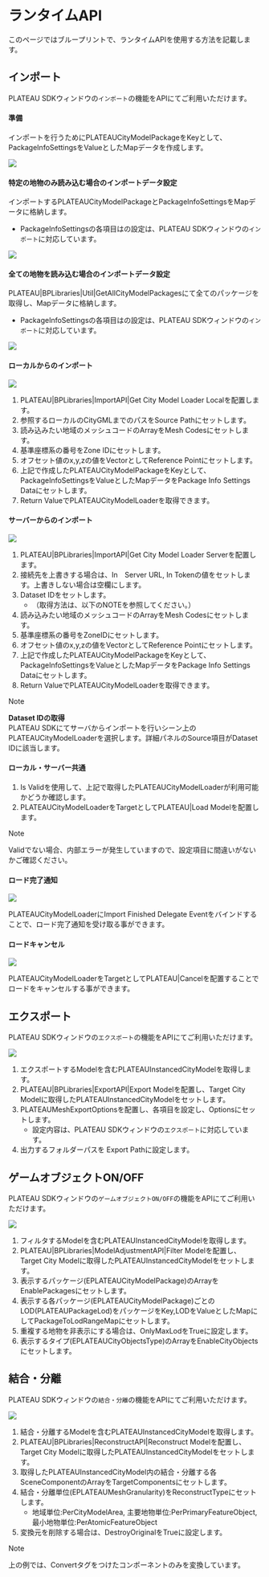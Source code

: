# ランタイムAPI
このページではブループリントで、ランタイムAPIを使用する方法を記載します。

## インポート
PLATEAU SDKウィンドウの`インポート`の機能をAPIにてご利用いただけます。

#### 準備
インポートを行うためにPLATEAUCityModelPackageをKeyとして、PackageInfoSettingsをValueとしたMapデータを作成します。

![](../resources/manual/runtimeAPI/importSettings.png)

#### 特定の地物のみ読み込む場合のインポートデータ設定
インポートするPLATEAUCityModelPackageとPackageInfoSettingsをMapデータに格納します。
 - PackageInfoSettingsの各項目はの設定は、PLATEAU SDKウィンドウの`インポート`に対応しています。
	
![](../resources/manual/runtimeAPI/importSingle.png)


#### 全ての地物を読み込む場合のインポートデータ設定
PLATEAU|BPLibraries|Util|GetAllCityModelPackagesにて全てのパッケージを取得し、Mapデータに格納します。
 - PackageInfoSettingsの各項目はの設定は、PLATEAU SDKウィンドウの`インポート`に対応しています。

![](../resources/manual/runtimeAPI/importMultiple.png)

#### ローカルからのインポート

![](../resources/manual/runtimeAPI/importLocal.png)

1. PLATEAU|BPLibraries|ImportAPI|Get City Model Loader Localを配置します。
2. 参照するローカルのCityGMLまでのパスをSource Pathにセットします。
3. 読み込みたい地域のメッシュコードのArrayをMesh Codesにセットします。
4. 基準座標系の番号をZone IDにセットします。
5. オフセット値のx,y,zの値をVectorとしてReference Pointにセットします。
6. 上記で作成したPLATEAUCityModelPackageをKeyとして、PackageInfoSettingsをValueとしたMapデータをPackage Info Settings Dataにセットします。
7. Return ValueでPLATEAUCityModelLoaderを取得できます。

#### サーバーからのインポート

![](../resources/manual/runtimeAPI/importServer.png)

1. PLATEAU|BPLibraries|ImportAPI|Get City Model Loader Serverを配置します。
2. 接続先を上書きする場合は、In　Server URL, In Tokenの値をセットします。上書きしない場合は空欄にします。
3. Dataset IDをセットします。　
    - （取得方法は、以下のNOTEを参照してください。）
4. 読み込みたい地域のメッシュコードのArrayをMesh Codesにセットします。
5. 基準座標系の番号をZoneIDにセットします。
6. オフセット値のx,y,zの値をVectorとしてReference Pointにセットします。
7. 上記で作成したPLATEAUCityModelPackageをKeyとして、PackageInfoSettingsをValueとしたMapデータをPackage Info Settings Dataにセットします。
8. Return ValueでPLATEAUCityModelLoaderを取得できます。

>[!NOTE]
> **Dataset IDの取得**  
> PLATEAU SDKにてサーバからインポートを行いシーン上のPLATEAUCityModelLoaderを選択します。詳細パネルのSource項目がDataset IDに該当します。

#### ローカル・サーバー共通

1. Is Validを使用して、上記で取得したPLATEAUCityModelLoaderが利用可能かどうか確認します。
2. PLATEAUCityModelLoaderをTargetとしてPLATEAU|Load Modelを配置します。

>[!NOTE]
>Validでない場合、内部エラーが発生していますので、設定項目に間違いがないかご確認ください。


#### ロード完了通知

![](../resources/manual/runtimeAPI/importFinish.png)

PLATEAUCityModelLoaderにImport Finished Delegate Eventをバインドすることで、ロード完了通知を受け取る事ができます。

#### ロードキャンセル

![](../resources/manual/runtimeAPI/importCancel.png)

PLATEAUCityModelLoaderをTargetとしてPLATEAU|Cancelを配置することでロードをキャンセルする事ができます。



## エクスポート
PLATEAU SDKウィンドウの`エクスポート`の機能をAPIにてご利用いただけます。

![](../resources/manual/runtimeAPI/exportModel.png)

1. エクスポートするModelを含むPLATEAUInstancedCityModelを取得します。
2. PLATEAU|BPLibraries|ExportAPI|Export Modelを配置し、Target City Modelに取得したPLATEAUInstancedCityModelをセットします。
3. PLATEAUMeshExportOptionsを配置し、各項目を設定し、Optionsにセットします。
    - 設定内容は、PLATEAU SDKウィンドウの`エクスポート`に対応しています。
4. 出力するフォルダーパスを Export Pathに設定します。



## ゲームオブジェクトON/OFF
PLATEAU SDKウィンドウの`ゲームオブジェクトON/OFF`の機能をAPIにてご利用いただけます。

![](../resources/manual/runtimeAPI/filterModel.png)

1. フィルタするModelを含むPLATEAUInstancedCityModelを取得します。
2. PLATEAU|BPLibraries|ModelAdjustmentAPI|Filter Modelを配置し、Target City Modelに取得したPLATEAUInstancedCityModelをセットします。
3. 表示するパッケージ(EPLATEAUCityModelPackage)のArrayをEnablePackagesにセットします。
4. 表示する各パッケージ(EPLATEAUCityModelPackage)ごとのLOD(PLATEAUPackageLod)をパッケージをKey,LODをValueとしたMapにしてPackageToLodRangeMapにセットします。
5. 重複する地物を非表示にする場合は、OnlyMaxLodをTrueに設定します。
6. 表示するタイプ(EPLATEAUCityObjectsType)のArrayをEnableCityObjectsにセットします。



## 結合・分離
PLATEAU SDKウィンドウの`結合・分離`の機能をAPIにてご利用いただけます。

![](../resources/manual/runtimeAPI/reconstructModel.png)

1. 結合・分離するModelを含むPLATEAUInstancedCityModelを取得します。
2. PLATEAU|BPLibraries|ReconstructAPI|Reconstruct Modelを配置し、Target City Modelに取得したPLATEAUInstancedCityModelをセットします。
3. 取得したPLATEAUInstancedCityModel内の結合・分離する各SceneComponentのArrayをTargetComponentsにセットします。
4. 結合・分離単位(EPLATEAUMeshGranularity)をReconstructTypeにセットします。
    - 地域単位:PerCityModelArea, 主要地物単位:PerPrimaryFeatureObject, 最小地物単位:PerAtomicFeatureObject
5. 変換元を削除する場合は、DestroyOriginalをTrueに設定します。

>[!NOTE]
> 上の例では、Convertタグをつけたコンポーネントのみを変換しています。




